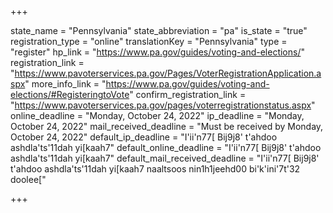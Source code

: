 +++

state_name = "Pennsylvania"
state_abbreviation = "pa"
is_state = "true"
registration_type = "online"
translationKey = "Pennsylvania"
type = "register"
hp_link = "https://www.pa.gov/guides/voting-and-elections/"
registration_link = "https://www.pavoterservices.pa.gov/Pages/VoterRegistrationApplication.aspx"
more_info_link = "https://www.pa.gov/guides/voting-and-elections/#RegisteringtoVote"
confirm_registration_link = "https://www.pavoterservices.pa.gov/pages/voterregistrationstatus.aspx"
online_deadline = "Monday, October 24, 2022"
ip_deadline = "Monday, October 24, 2022"
mail_received_deadline = "Must be received by Monday, October 24, 2022"
default_ip_deadline = "I'ii'n77[ Bij9j8' t'ahdoo ashdla'ts'11dah yi[kaah7"
default_online_deadline = "I'ii'n77[ Bij9j8' t'ahdoo ashdla'ts'11dah yi[kaah7"
default_mail_received_deadline = "I'ii'n77[ Bij9j8' t'ahdoo ashdla'ts'11dah yi[kaah7 naaltsoos nin1h1jeehd00 bi'k'ini'7t'32 doolee["

+++